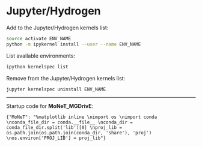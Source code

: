 # Jupyter/Hydrogen


Add to the Jupyter/Hydrogen kernels list:

```bash
source activate ENV_NAME
python -m ipykernel install --user --name ENV_NAME
```

List available environments:

```bash
ipython kernelspec list
```
Remove from the Jupyter/Hydrogen kernels list:

```bash
jupyter kernelspec uninstall ENV_NAME
```

<hr>

Startup code for **MoNeT_MGDrivE**:

```
{"MoNeT": "%matplotlib inline \nimport os \nimport conda \nconda_file_dir = conda.__file__ \nconda_dir = conda_file_dir.split('lib')[0] \nproj_lib = os.path.join(os.path.join(conda_dir, 'share'), 'proj') \nos.environ['PROJ_LIB'] = proj_lib"}
```
